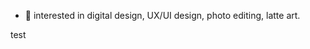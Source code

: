 - 👀 interested in digital design, UX/UI design, photo editing, latte art.


<!---
mtpott/mtpott is a ✨ special ✨ repository because its `README.md` (this file) appears on your GitHub profile.
You can click the Preview link to take a look at your changes.
--->
test
